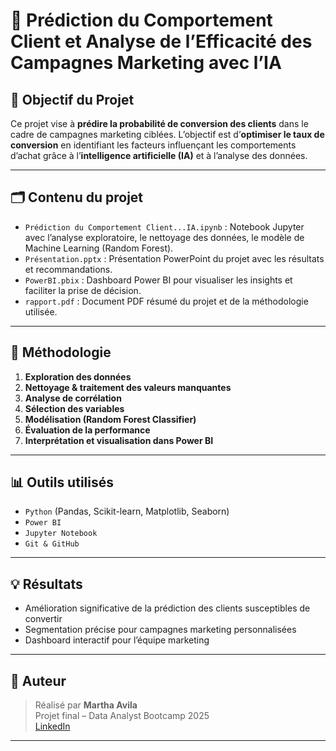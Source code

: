 
# 🧠 Prédiction du Comportement Client et Analyse de l’Efficacité des Campagnes Marketing avec l’IA

## 🎯 Objectif du Projet

Ce projet vise à **prédire la probabilité de conversion des clients** dans le cadre de campagnes marketing ciblées. L’objectif est d’**optimiser le taux de conversion** en identifiant les facteurs influençant les comportements d’achat grâce à l’**intelligence artificielle (IA)** et à l’analyse des données.

---

## 🗂️ Contenu du projet

- `Prédiction du Comportement Client...IA.ipynb` : Notebook Jupyter avec l’analyse exploratoire, le nettoyage des données, le modèle de Machine Learning (Random Forest).
- `Présentation.pptx` : Présentation PowerPoint du projet avec les résultats et recommandations.
- `PowerBI.pbix` : Dashboard Power BI pour visualiser les insights et faciliter la prise de décision.
- `rapport.pdf` : Document PDF résumé du projet et de la méthodologie utilisée.

---

## 🧪 Méthodologie

1. **Exploration des données**
2. **Nettoyage & traitement des valeurs manquantes**
3. **Analyse de corrélation**
4. **Sélection des variables**
5. **Modélisation (Random Forest Classifier)**
6. **Évaluation de la performance**
7. **Interprétation et visualisation dans Power BI**

---

## 📊 Outils utilisés

- `Python` (Pandas, Scikit-learn, Matplotlib, Seaborn)
- `Power BI`
- `Jupyter Notebook`
- `Git & GitHub`

---

## 💡 Résultats

- Amélioration significative de la prédiction des clients susceptibles de convertir
- Segmentation précise pour campagnes marketing personnalisées
- Dashboard interactif pour l’équipe marketing

---

## 📎 Auteur

> Réalisé par **Martha Avila**  
> Projet final – Data Analyst Bootcamp 2025  
> [LinkedIn](https://www.linkedin.com/in/marthaavilas)
>
> 

---
